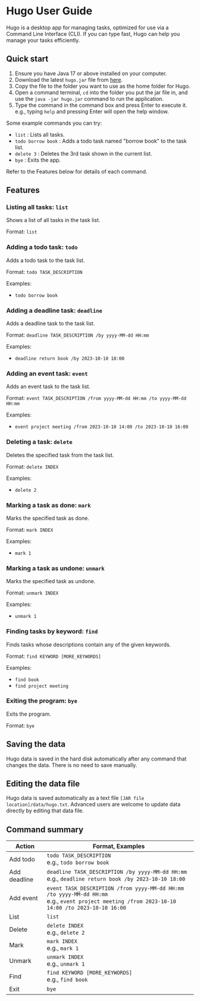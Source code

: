 # Hugo User Guide

Hugo is a desktop app for managing tasks, optimized for use via a Command Line Interface (CLI). If you can type fast, Hugo can help you manage your tasks efficiently.

## Quick start

1. Ensure you have Java 17 or above installed on your computer.
2. Download the latest `hugo.jar` file from [here](https://github.com/ShengBin-101/ip/releases/download/A-Release/hugo.jar).
3. Copy the file to the folder you want to use as the home folder for Hugo.
4. Open a command terminal, `cd` into the folder you put the jar file in, and use the `java -jar hugo.jar` command to run the application.
5. Type the command in the command box and press Enter to execute it. e.g., typing `help` and pressing Enter will open the help window.

Some example commands you can try:
- `list` : Lists all tasks.
- `todo borrow book` : Adds a todo task named "borrow book" to the task list.
- `delete 3` : Deletes the 3rd task shown in the current list.
- `bye` : Exits the app.

Refer to the Features below for details of each command.

## Features

### Listing all tasks: `list`
Shows a list of all tasks in the task list.

Format: `list`

### Adding a todo task: `todo`
Adds a todo task to the task list.

Format: `todo TASK_DESCRIPTION`

Examples:
- `todo borrow book`

### Adding a deadline task: `deadline`
Adds a deadline task to the task list.

Format: `deadline TASK_DESCRIPTION /by yyyy-MM-dd HH:mm`

Examples:
- `deadline return book /by 2023-10-10 18:00`

### Adding an event task: `event`
Adds an event task to the task list.

Format: `event TASK_DESCRIPTION /from yyyy-MM-dd HH:mm /to yyyy-MM-dd HH:mm`

Examples:
- `event project meeting /from 2023-10-10 14:00 /to 2023-10-10 16:00`

### Deleting a task: `delete`
Deletes the specified task from the task list.

Format: `delete INDEX`

Examples:
- `delete 2`

### Marking a task as done: `mark`
Marks the specified task as done.

Format: `mark INDEX`

Examples:
- `mark 1`

### Marking a task as undone: `unmark`
Marks the specified task as undone.

Format: `unmark INDEX`

Examples:
- `unmark 1`

### Finding tasks by keyword: `find`
Finds tasks whose descriptions contain any of the given keywords.

Format: `find KEYWORD [MORE_KEYWORDS]`

Examples:
- `find book`
- `find project meeting`

### Exiting the program: `bye`
Exits the program.

Format: `bye`

## Saving the data
Hugo data is saved in the hard disk automatically after any command that changes the data. There is no need to save manually.

## Editing the data file
Hugo data is saved automatically as a text file `[JAR file location]/data/hugo.txt`. Advanced users are welcome to update data directly by editing that data file.

## Command summary

| Action | Format, Examples |
|--------|------------------|
| Add todo | `todo TASK_DESCRIPTION`<br>e.g., `todo borrow book` |
| Add deadline | `deadline TASK_DESCRIPTION /by yyyy-MM-dd HH:mm`<br>e.g., `deadline return book /by 2023-10-10 18:00` |
| Add event | `event TASK_DESCRIPTION /from yyyy-MM-dd HH:mm /to yyyy-MM-dd HH:mm`<br>e.g., `event project meeting /from 2023-10-10 14:00 /to 2023-10-10 16:00` |
| List | `list` |
| Delete | `delete INDEX`<br>e.g., `delete 2` |
| Mark | `mark INDEX`<br>e.g., `mark 1` |
| Unmark | `unmark INDEX`<br>e.g., `unmark 1` |
| Find | `find KEYWORD [MORE_KEYWORDS]`<br>e.g., `find book` |
| Exit | `bye` |
